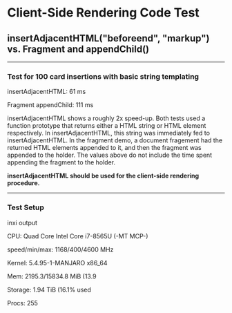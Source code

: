 # Client-Side Rendering Code Test
## insertAdjacentHTML("beforeend", "markup") vs. Fragment and appendChild()
___
### Test for 100 card insertions with basic string templating

insertAdjacentHTML:    61 ms

Fragment appendChild: 111 ms

insertAdjacentHTML shows a roughly 2x speed-up. Both tests used a function prototype that returns either a HTML string or HTML element respectively. In insertAdjacentHTML, this string was immediately fed to insertAdjacentHTML. In the fragment demo, a document fragement had the returned HTML elements appended to it, and then the fragment was appended to the holder. The values above do not include the time spent appending the fragment to the holder. 

**insertAdjacentHTML should be used for the client-side rendering procedure.**

___
### Test Setup
inxi output

CPU: Quad Core Intel Core i7-8565U (-MT MCP-) 

speed/min/max: 1168/400/4600 MHz

Kernel: 5.4.95-1-MANJARO x86_64

Mem: 2195.3/15834.8 MiB (13.9

Storage: 1.94 TiB (16.1% used

Procs: 255 
